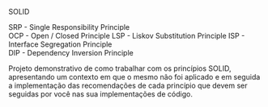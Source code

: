 ﻿SOLID
 

SRP - Single Responsibility Principle	
OCP - Open / Closed Principle
LSP - Liskov Substitution Principle	
ISP - Interface Segregation Principle	
DIP - Dependency Inversion Principle

Projeto demonstrativo de como trabalhar com os princípios SOLID, apresentando um contexto em que o mesmo não foi aplicado e em seguida a implementação das recomendações de cada princípio que devem ser seguidas por você nas sua implementações de código.
